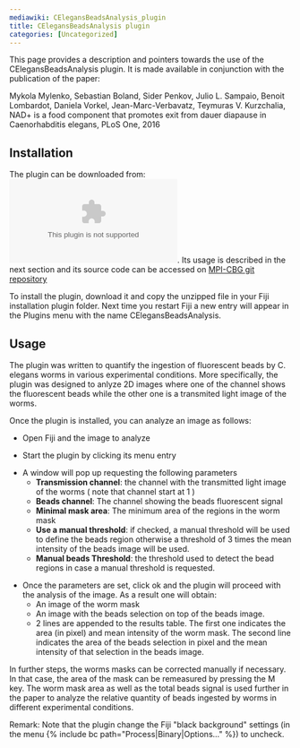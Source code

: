```yaml
---
mediawiki: CElegansBeadsAnalysis_plugin
title: CElegansBeadsAnalysis plugin
categories: [Uncategorized]
---
```


This page provides a description and pointers towards the use of the CElegansBeadsAnalysis plugin. It is made available in conjunction with the publication of the paper:

Mykola Mylenko, Sebastian Boland, Sider Penkov, Julio L. Sampaio, Benoit Lombardot, Daniela Vorkel, Jean-Marc-Verbavatz, Teymuras V. Kurzchalia, NAD+ is a food component that promotes exit from dauer diapause in Caenorhabditis elegans, PLoS One, 2016

## Installation

The plugin can be downloaded from: ![](/media/plugins/celegans-beads-analysis-1.0.0.jar.zip). Its usage is described in the next section and its source code can be accessed on [MPI-CBG git repository](https://git.mpi-cbg.de/bioimage-informatics/cElegansBeadsAnalysis)

To install the plugin, download it and copy the unzipped file in your Fiji installation plugin folder. Next time you restart Fiji a new entry will appear in the Plugins menu with the name CElegansBeadsAnalysis.

## Usage

The plugin was written to quantify the ingestion of fluorescent beads by C. elegans worms in various experimental conditions. More specifically, the plugin was designed to anlyze 2D images where one of the channel shows the fluorescent beads while the other one is a transmited light image of the worms.

Once the plugin is installed, you can analyze an image as follows:

-   Open Fiji and the image to analyze

<!-- -->

-   Start the plugin by clicking its menu entry

<!-- -->

-   A window will pop up requesting the following parameters
    -   **Transmission channel**: the channel with the transmitted light image of the worms ( note that channel start at 1 )
    -   **Beads channel**: The channel showing the beads fluorescent signal
    -   **Minimal mask area**: The minimum area of the regions in the worm mask
    -   **Use a manual threshold**: if checked, a manual threshold will be used to define the beads region otherwise a threshold of 3 times the mean intensity of the beads image will be used.
    -   **Manual beads Threshold**: the threshold used to detect the bead regions in case a manual threshold is requested.

<!-- -->

-   Once the parameters are set, click ok and the plugin will proceed with the analysis of the image. As a result one will obtain:
    -   An image of the worm mask
    -   An image with the beads selection on top of the beads image.
    -   2 lines are appended to the results table. The first one indicates the area (in pixel) and mean intensity of the worm mask. The second line indicates the area of the beads selection in pixel and the mean intensity of that selection in the beads image.

In further steps, the worms masks can be corrected manually if necessary. In that case, the area of the mask can be remeasured by pressing the M key. The worm mask area as well as the total beads signal is used further in the paper to analyze the relative quantity of beads ingested by worms in different experimental conditions.

Remark: Note that the plugin change the Fiji "black background" settings (in the menu {% include bc path="Process|Binary|Options..." %}) to uncheck.
